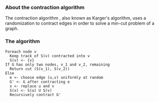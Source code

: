 ### About the contraction algorithm
The contraction algorithm , also known as Karger's algorithm, uses a randomization to contract edges in order to solve a min-cut problem of a graph.

### The algorithm
```
Foreach node v
  Keep track of S(v) contracted into v
  S(v) <- {v}
If G has only two nodes, v_1 and v_2, remaining
  Return cut (S(v_1), S(v_2))
Else
  e <- choose edge (u,v) uniformly at random
  G' <- G after contracting e
  x <- replace u and v
  S(x) <- S(u) U S(v)
  Recursively contract G'
```
